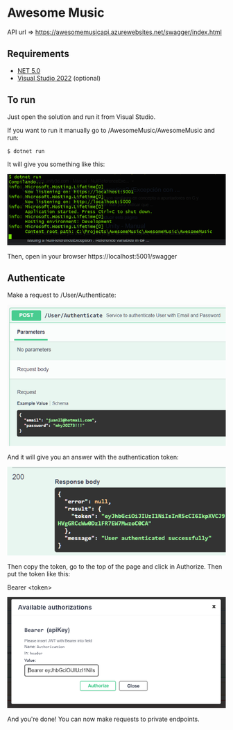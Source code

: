 # Awesome Music

API url => https://awesomemusicapi.azurewebsites.net/swagger/index.html

## Requirements

- [NET 5.0](https://dotnet.microsoft.com/en-us/download/dotnet/5.0)
- [Visual Studio 2022](https://visualstudio.microsoft.com) (optional)

## To run

Just open the solution and run it from Visual Studio.

If you want to run it manually go to /AwesomeMusic/AwesomeMusic and run:
```bash
$ dotnet run
```
It will give you something like this:

![run](https://github.com/jestra52/AwesomeMusic/blob/master/run.PNG)

Then, open in your browser https://localhost:5001/swagger

## Authenticate

Make a request to /User/Authenticate:

![auth-body](https://github.com/jestra52/AwesomeMusic/blob/master/auth-body.PNG)

And it will give you an answer with the authentication token:

![token](https://github.com/jestra52/AwesomeMusic/blob/master/token.PNG)

Then copy the token, go to the top of the page and click in Authorize. Then put the token like this:

Bearer \<token\>

![authorize](https://github.com/jestra52/AwesomeMusic/blob/master/authorize.PNG)

And you're done! You can now make requests to private endpoints.


